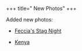 +++
title=" New Photos"
+++

Added new photos:






  * [Feccia's Stag Night](http://basetta.pupazzo.org/gallery/v/20070623Stagnight/)


  * [Kenya](http://basetta.pupazzo.org/gallery/v/20070727Kenya/)

